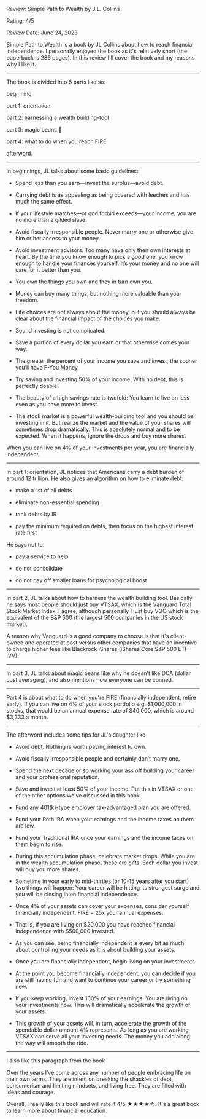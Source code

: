 Review: Simple Path to Wealth by J.L. Collins

Rating: 4/5

Review Date: June 24, 2023

Simple Path to Wealth is a book by JL Collins about how to reach financial independence. I personally enjoyed the book as it's relatively short (the paperback is 286 pages). In this review I'll cover the book and my reasons why I like it.

---

The book is divided into 6 parts like so:

beginning

part 1: orientation

part 2: harnessing a wealth building-tool

part 3: magic beans 🫘

part 4: what to do when you reach FIRE

afterword.

---

In beginnings, JL talks about some basic guidelines:

- Spend less than you earn—invest the surplus—avoid debt.

- Carrying debt is as appealing as being covered with leeches and has much the same effect.

- If your lifestyle matches—or god forbid exceeds—your income, you are no more than a gilded slave.

- Avoid fiscally irresponsible people. Never marry one or otherwise give him or her access to your money.

- Avoid investment advisors. Too many have only their own interests at heart. By the time you know enough to pick a good one, you know enough to handle your finances yourself. It’s your money and no one will care for it better than you.

- You own the things you own and they in turn own you.

- Money can buy many things, but nothing more valuable than your freedom.

- Life choices are not always about the money, but you should always be clear about the financial impact of the choices you make.

- Sound investing is not complicated.

- Save a portion of every dollar you earn or that otherwise comes your way.

- The greater the percent of your income you save and invest, the sooner you’ll have F-You Money.

- Try saving and investing 50% of your income. With no debt, this is perfectly doable.

- The beauty of a high savings rate is twofold: You learn to live on less even as you have more to invest.

- The stock market is a powerful wealth-building tool and you should be investing in it. But realize the market and the value of your shares will sometimes drop dramatically. This is absolutely normal and to be expected. When it happens, ignore the drops and buy more shares.

When you can live on 4% of your investments per year, you are financially independent.

---

In part 1: orientation, JL notices that Americans carry a debt burden of around 12 trillion. He also gives an algorithm on how to eliminate debt:

- make a list of all debts

- eliminate non-essential spending

- rank debts by IR

- pay the minimum required on debts, then focus on the highest interest rate first

He says not to:

- pay a service to help

- do not consolidate

- do not pay off smaller loans for psychological boost

---

In part 2, JL talks about how to harness the wealth building tool. Basically he says most people should just buy VTSAX, which is the Vanguard Total Stock Market Index. I agree, although personally I just buy VOO which is the equivalent of the S&P 500 (the largest 500 companies in the US stock market).

A reason why Vanguard is a good company to choose is that it's client-owned and operated at cost versus other companies that have an incentive to charge higher fees like Blackrock iShares (iShares Core S&P 500 ETF - IVV).

---

In part 3, JL talks about magic beans like why he doesn't like DCA (dollar cost averaging), and also mentions how everyone can be conned.

---

Part 4 is about what to do when you're FIRE (financially independent, retire early). If you can live on 4% of your stock portfolio e.g. $1,000,000 in stocks, that would be an annual expense rate of $40,000, which is around $3,333 a month.

---

The afterword includes some tips for JL's daughter like

- Avoid debt. Nothing is worth paying interest to own.

- Avoid fiscally irresponsible people and certainly don’t marry one.

- Spend the next decade or so working your ass off building your career and your professional reputation.

- Save and invest at least 50% of your income. Put this in VTSAX or one of the other options we’ve discussed in this book.

- Fund any 401(k)-type employer tax-advantaged plan you are offered.

- Fund your Roth IRA when your earnings and the income taxes on them are low.

- Fund your Traditional IRA once your earnings and the income taxes on them begin to rise.

- During this accumulation phase, celebrate market drops. While you are in the wealth accumulation phase, these are gifts. Each dollar you invest will buy you more shares.

- Sometime in your early to mid-thirties (or 10-15 years after you start) two things will happen: Your career will be hitting its strongest surge and you will be closing in on financial independence.

- Once 4% of your assets can cover your expenses, consider yourself financially independent. FIRE = 25x your annual expenses.

- That is, if you are living on $20,000 you have reached financial independence with $500,000 invested.

- As you can see, being financially independent is every bit as much about controlling your needs as it is about building your assets.

- Once you are financially independent, begin living on your investments.

- At the point you become financially independent, you can decide if you are still having fun and want to continue your career or try something new.

- If you keep working, invest 100% of your earnings. You are living on your investments now. This will dramatically accelerate the growth of your assets.

- This growth of your assets will, in turn, accelerate the growth of the spendable dollar amount 4% represents. As long as you are working, VTSAX can serve all your investing needs. The money you add along the way will smooth the ride.

---

I also like this paragraph from the book

Over the years I’ve come across any number of people embracing life on their own terms. They are intent on breaking the shackles of debt, consumerism and limiting mindsets, and living free. They are filled with ideas and courage.

Overall, I really like this book and will rate it 4/5 ★★★★☆. It's a great book to learn more about financial education.
